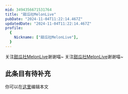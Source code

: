 ```yaml
---
mid: 3494356671531764
title: "甜瓜社MelonLive"
pubDate: "2024-11-04T11:22:14.467Z"
updatedDate: "2024-11-04T11:22:14.467Z"
profile:
  {
    Nickname: ["甜瓜社MelonLive"],
  }
---
```


关注[甜瓜社MelonLive](https://space.bilibili.com/3494356671531764)谢谢喵~ 关注[甜瓜社MelonLive](https://space.bilibili.com/3494356671531764)谢谢喵~

## 此条目有待补充
你可以在[这里](https://github.com/Yuhanawa/VTuber.ICU-Content/edit/master/v/甜瓜社MelonLive/index.md)编辑本文
